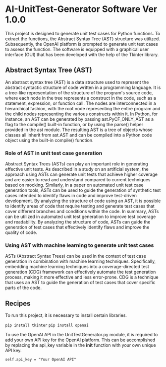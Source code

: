 # AI-UnitTest-Generator Software Ver 1.0.0

This project is designed to generate unit test cases for Python functions. To extract the functions, the Abstract Syntax Tree (AST) structure was utilized. Subsequently, the OpenAI platform is prompted to generate unit test cases to assess the function. The software is equipped with a graphical user interface (GUI) that has been developed with the help of the Tkinter library.

## Abstract Syntax Tree (AST)
An abstract syntax tree (AST) is a data structure used to represent the abstract syntactic structure of code written in a programming language. It is a tree-like representation of the structure of the program's source code, where each node in the tree represents a construct in the code, such as a statement, expression, or function call. The nodes are interconnected in a hierarchical fashion, with the root node representing the entire program and the child nodes representing the various constructs within it.
In Python, for instance, an AST can be generated by passing ast.PyCF_ONLY_AST as a flag to the compile() built-in function, or by using the parse() helper provided in the ast module. The resulting AST is a tree of objects whose classes all inherit from ast.AST and can be compiled into a Python code object using the built-in compile() function. 

### Role of AST in unit test case generation
Abstract Syntax Trees (ASTs) can play an important role in generating effective unit tests. As described in a study on an artificial system, the approach using ASTs can generate unit tests that achieve higher coverage and are easier to read and understand compared to current techniques based on mocking. Similarly, in a paper on automated unit test case generation tools, ASTs can be used to guide the generation of synthetic test cases intended to identify flaws in code and improve test-driven development. By analyzing the structure of code using an AST, it is possible to identify areas of code that require testing and generate test cases that cover different branches and conditions within the code.
In summary, ASTs can be utilized in automated unit test generation to improve test coverage and readability. By analyzing the structure of code, ASTs can guide the generation of test cases that effectively identify flaws and improve the quality of code.


### Using AST with machine learning to generate unit test cases
ASTs (Abstract Syntax Trees) can be used in the context of test case generation in combination with machine learning techniques. Specifically, embedding machine learning techniques into a coverage-directed test generation (CDG) framework can effectively automate the test generation process, making it more effective and less error-prone. CDG is a technique that uses an AST to guide the generation of test cases that cover specific parts of the code.

## Recipes
To run this project, it is necessary to install certain libraries.

`pip install tkinter`
`pip install openai`

To use the OpenAI API in the UnitTestGenerator.py module, it is required to add your own API key for the OpenAI platform. This can be accomplished by replacing the api_key variable in the __init__ function with your own unique API key.

`self.api_key = "Your OpenAI API"`

